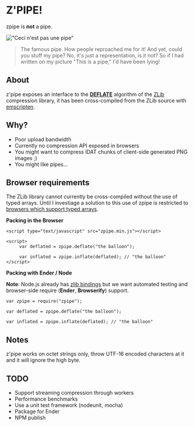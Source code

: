 # Z'PIPE!

zpipe is **not** a pipe.

!["Ceci n'est pas une pipe"](http://upload.wikimedia.org/wikipedia/en/thumb/b/b9/MagrittePipe.jpg/300px-MagrittePipe.jpg "Ceci n'est pas une pipe")

>The famous pipe. How people reproached me for it! And yet, could you stuff my pipe? No, it's just a representation, is it not? So if I had written on my picture "This is a pipe," I'd have been lying!

## About

z'pipe exposes an interface to the [**DEFLATE**](http://www.ietf.org/rfc/rfc1951.txt) algorithm of the [ZLib](http://zlib.net/) compression library, it has been cross-compiled from the ZLib source with [emscripten](https://github.com/kripken/emscripten).

## Why?

* Poor upload bandwidth
* Currently no compression API exposed in browsers
* You might want to compress IDAT chunks of client-side generated PNG images ;)
* You might like pipes...

## Browser requirements

The ZLib library cannot currently be cross-compiled without the use of typed arrays. Until I investiage a solution to this use of zpipe is restricted to [browsers which support typed arrays](http://caniuse.com/typedarrays).

**Packing in the Browser**

    <script type="text/javascript" src="zpipe.min.js"></script>

    <script>
         var deflated = zpipe.deflate("the balloon");

         var inflated = zpipe.inflate(deflated); // "the balloon"
    </script>

**Packing with Ender / Node**

**Note**: Node.js already has [zlib bindings](http://nodejs.org/docs/v0.6.0/api/zlib.html) but we want automated testing and browser-side require (**Ender**, **Browserify**) support.

    var zpipe = require("zpipe");
    
    var deflated = zpipe.deflate("the balloon");

    var inflated = zpipe.inflate(deflated); // "the balloon"

## Notes

z'pipe works on octet strings only, throw UTF-16 encoded characters at it and it will ignore the high byte.

## TODO

* Support streaming compression through workers
* Performance benchmarks
* Use a unit test framework (nodeunit, mocha)
* Package for Ender
* NPM publish
